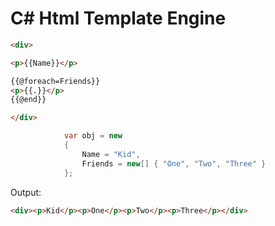 # C# Html Template Engine 

```html
<div>

<p>{{Name}}</p>

{{@foreach=Friends}}
<p>{{.}}</p>
{{@end}}

</div>
```

```csharp
            var obj = new
            {
                Name = "Kid",
                Friends = new[] { "One", "Two", "Three" }
            };
```

Output:

```html
<div><p>Kid</p><p>One</p><p>Two</p><p>Three</p></div>
```
